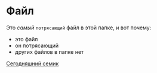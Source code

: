 # **Файл**

Это _самый_ `потрясающий` файл в этой папке, и вот почему:
* это файл
* он потрясающий
* других файлов в папке нет

[Сегодняшний семик](https://olesar.github.io/lingdata/practicums/practicum-github.html)
